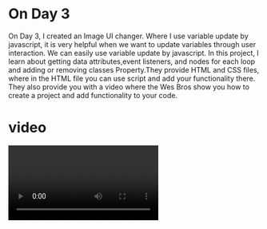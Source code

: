 # On Day 3
On Day 3, I created an Image UI changer. Where I use variable update by javascript, it is very helpful when we want to update variables through user interaction. We can easily use variable update by javascript. In this project, I learn about getting data attributes,event listeners, and nodes for each loop and adding or removing classes Property.They provide HTML and CSS files, where in the HTML file you can use script and add your functionality there. They also provide you with a video where the Wes Bros show you how to create a project and add functionality to your code.

# video 

<video src="JS%20-%20Variable%20Change.mp4" controls title="Title"></video>